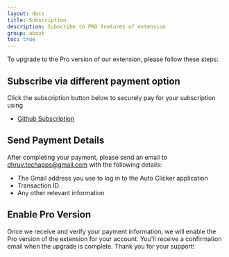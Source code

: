```yaml
---
layout: docs
title: Subscription
description: Subscribe to PRO features of extension
group: about
toc: true
---
```


To upgrade to the Pro version of our extension, please follow these steps:

## Subscribe via different payment option

Click the subscription button below to securely pay for your subscription using 

- [Github Subscription](https://github.com/sponsors/Dhruv-Techapps)
<!--
- [PayPal Pay.Me Link](https://paypal.me/SarojPatel296)
- [PayPal Subscription](https://www.paypal.com/webapps/billing/plans/subscribe?plan_id=P-74712455GU701232NMZWXVPA)
- [Open Collective](https://opencollective.com/auto-clicker-autofill) -->

## Send Payment Details

After completing your payment, please send an email to [dhruv.techapps@gmail.com](mailto:dhruv.techapps@gmail.com) with the following details:
- The Gmail address you use to log in to the Auto Clicker application
- Transaction ID
- Any other relevant information

## Enable Pro Version

Once we receive and verify your payment information, we will enable the Pro version of the extension for your account. You'll receive a confirmation email when the upgrade is complete.
Thank you for your support! 

